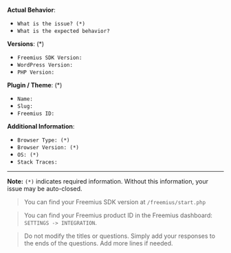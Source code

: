 **Actual Behavior**:
 -  `What is the issue? (*)`
 -  `What is the expected behavior?`

**Versions**: (*)
 -  `Freemius SDK Version:`
 -  `WordPress Version:`
 -  `PHP Version:`

**Plugin / Theme**: (*)
 -  `Name:`
 -  `Slug:`
 -  `Freemius ID:`

**Additional Information**:
 -  `Browser Type: (*)`
 -  `Browser Version: (*)`
 -  `OS: (*)`
 -  `Stack Traces:`

----
**Note:** `(*)` indicates required information. Without this information, your issue may be auto-closed.

> You can find your Freemius SDK version at `/freemius/start.php`

> You can find your Freemius product ID in the Freemius dashboard: `SETTINGS -> INTEGRATION`.

> Do not modify the titles or questions. Simply add your responses to the ends of the questions.
  Add more lines if needed.
